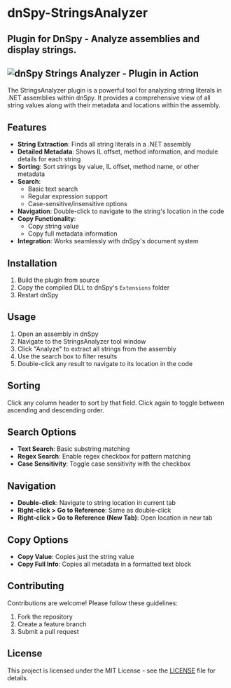 # dnSpy-StringsAnalyzer
Plugin for DnSpy - Analyze assemblies and display strings.
---
![dnSpy Strings Analyzer - Plugin in Action](http://i.imgur.com/XSXrWvs.gif)
---

The StringsAnalyzer plugin is a powerful tool for analyzing string literals in .NET assemblies within dnSpy. It provides a comprehensive view of all string values along with their metadata and locations within the assembly.

## Features

- **String Extraction**: Finds all string literals in a .NET assembly
- **Detailed Metadata**: Shows IL offset, method information, and module details for each string
- **Sorting**: Sort strings by value, IL offset, method name, or other metadata
- **Search**: 
  - Basic text search
  - Regular expression support
  - Case-sensitive/insensitive options
- **Navigation**: Double-click to navigate to the string's location in the code
- **Copy Functionality**:
  - Copy string value
  - Copy full metadata information
- **Integration**: Works seamlessly with dnSpy's document system

## Installation

1. Build the plugin from source
2. Copy the compiled DLL to dnSpy's `Extensions` folder
3. Restart dnSpy

## Usage

1. Open an assembly in dnSpy
2. Navigate to the StringsAnalyzer tool window
3. Click "Analyze" to extract all strings from the assembly
4. Use the search box to filter results
5. Double-click any result to navigate to its location in the code

## Sorting

Click any column header to sort by that field. Click again to toggle between ascending and descending order.

## Search Options

- **Text Search**: Basic substring matching
- **Regex Search**: Enable regex checkbox for pattern matching
- **Case Sensitivity**: Toggle case sensitivity with the checkbox

## Navigation

- **Double-click**: Navigate to string location in current tab
- **Right-click > Go to Reference**: Same as double-click
- **Right-click > Go to Reference (New Tab)**: Open location in new tab

## Copy Options

- **Copy Value**: Copies just the string value
- **Copy Full Info**: Copies all metadata in a formatted text block

## Contributing

Contributions are welcome! Please follow these guidelines:
1. Fork the repository
2. Create a feature branch
3. Submit a pull request

## License

This project is licensed under the MIT License - see the [LICENSE](LICENSE) file for details.
